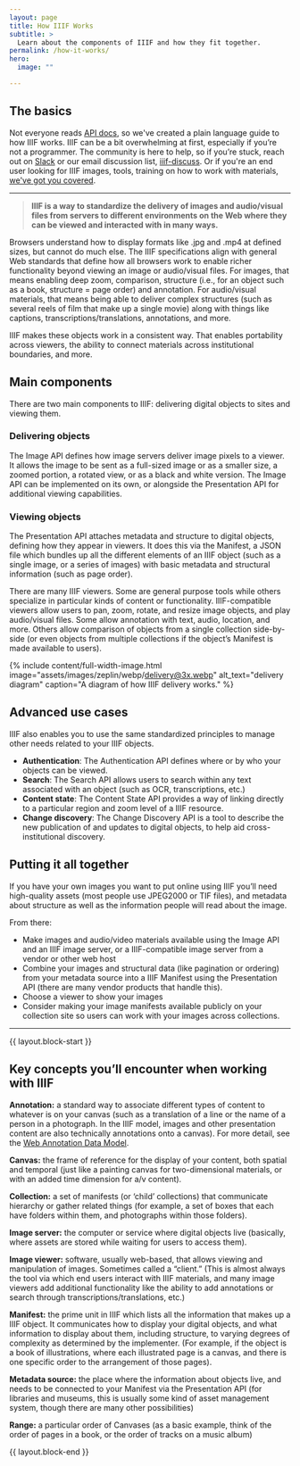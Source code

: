 ```yaml
---
layout: page
title: How IIIF Works
subtitle: >
  Learn about the components of IIIF and how they fit together.
permalink: /how-it-works/
hero:
  image: ""

---
```


## The basics 

Not everyone reads [API docs](https://iiif.io/api/), so we've created a plain language guide to how IIIF works. IIIF can be a bit overwhelming at first, especially if you’re not a programmer. The community is here to help, so if you’re stuck, reach out on [Slack](http://bit.ly/iiif-slack) or our email discussion list, [iiif-discuss](https://groups.google.com/forum/#!forum/iiif-discuss). Or if you're an end user looking for IIIF images, tools, training on how to work with materials, [we've got you covered](/get-started/#end-users).

---

>**IIIF is a way to standardize the delivery of images and audio/visual files from servers to different environments on the Web where they can be viewed and interacted with in many ways.**

Browsers understand how to display formats like .jpg and .mp4 at defined sizes, but cannot do much else. The IIIF specifications align with general Web standards that define how all browsers work to enable richer functionality beyond viewing an image or audio/visual files. For images, that means enabling deep zoom, comparison, structure (i.e., for an object such as a book, structure = page order) and annotation. For audio/visual materials, that means being able to deliver complex structures (such as several reels of film that make up a single movie) along with things like captions, transcriptions/translations, annotations, and more. 

IIIF makes these objects work in a consistent way. That enables portability across viewers, the ability to connect materials across institutional boundaries, and more.

## Main components

There are two main components to IIIF: delivering digital objects to sites and viewing them.

###   Delivering objects

The Image API defines how image servers deliver image pixels to a viewer. It allows the image to be sent as a full-sized image or as a smaller size, a zoomed portion, a rotated view, or as a black and white version. The Image API can be implemented on its own, or alongside the Presentation API for additional viewing capabilities.

###   Viewing objects

The Presentation API attaches metadata and structure to digital objects, defining how they appear in viewers. It does this via the Manifest, a JSON file which bundles up all the different elements of an IIIF object (such as a single image, or a series of images) with basic metadata and structural information (such as page order). 

There are many IIIF viewers. Some are general purpose tools while others specialize in particular kinds of content or functionality. IIIF-compatible viewers allow users to pan, zoom, rotate, and resize image objects, and play audio/visual files. Some allow annotation with text, audio, location, and more. Others allow comparison of objects from a single collection side-by-side (or even objects from multiple collections if the object’s Manifest is made available to users).


{% include content/full-width-image.html image="assets/images/zeplin/webp/delivery@3x.webp" alt_text="delivery diagram" caption="A diagram of how IIIF delivery works." %}

## Advanced use cases

IIIF also enables you to use the same standardized principles to manage other needs related to your IIIF objects.

*   **Authentication**: The Authentication API defines where or by who your objects can be viewed.
*   **Search**: The Search API allows users to search within any text associated with an object (such as OCR, transcriptions, etc.)
*   **Content state**: The Content State API provides a way of linking directly to a particular region and zoom level of a IIIF resource.
*   **Change discovery**: The Change Discovery API is a tool to describe the new publication of and updates to digital objects, to help aid cross-institutional discovery.

## Putting it all together

If you have your own images you want to put online using IIIF you’ll need high-quality assets (most people use JPEG2000 or TIF files), and metadata about structure as well as the information people will read about the image. 

From there:



*   Make images and audio/video materials available using the Image API and an IIIF image server, or a IIIF-compatible image server from a vendor or other web host
*   Combine your images and structural data (like pagination or ordering) from your metadata source into a IIIF Manifest using the Presentation API (there are many vendor products that handle this).
*   Choose a viewer to show your images
*   Consider making your image manifests available publicly on your collection site so users can work with your images across collections.

________________________________________________________

{{ layout.block-start }}

## Key concepts you’ll encounter when working with IIIF

**Annotation:** a standard way to associate different types of content to whatever is on your canvas (such as a translation of a line or the name of a person in a photograph. In the IIIF model, images and other presentation content are also technically annotations onto a canvas). For more detail, see the [Web Annotation Data Model](http://w3.org/TR/annotation-model/).

**Canvas:** the frame of reference for the display of your content, both spatial and temporal (just like a painting canvas for two-dimensional materials, or with an added time dimension for a/v content).

**Collection:** a set of manifests (or ‘child’ collections) that communicate hierarchy or gather related things (for example, a set of boxes that each have folders within them, and photographs within those folders).

**Image server:** the computer or service where digital objects live (basically, where assets are stored while waiting for users to access them).

**Image viewer:** software, usually web-based, that allows viewing and manipulation of images. Sometimes called a “client.” (This is almost always the tool via which end users interact with IIIF materials, and many image viewers add additional functionality like the ability to add annotations or search through transcriptions/translations, etc.)

**Manifest:** the prime unit in IIIF which lists all the information that makes up a IIIF object. It communicates how to display your digital objects, and what information to display about them, including structure, to varying degrees of complexity as determined by the implementer. (For example, if the object is a book of illustrations, where each illustrated page is a canvas, and there is one specific order to the arrangement of those pages).

**Metadata source:** the place where the information about objects live, and needs to be connected to your Manifest via the Presentation API (for libraries and museums, this is usually some kind of asset management system, though there are many other possibilities)

**Range:** a particular order of Canvases (as a basic example, think of the order of pages in a book, or the order of tracks on a music album)

{{ layout.block-end }}